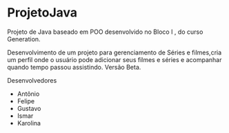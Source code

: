 # ProjetoJava
Projeto de Java baseado em POO desenvolvido no Bloco I , do curso Generation.

Desenvolvimento de um projeto para gerenciamento de Séries e filmes,cria um perfil onde o usuário pode adicionar seus filmes e séries e acompanhar quando tempo passou assistindo.
Versão Beta.

Desenvolvedores
* Antônio
* Felipe
* Gustavo
* Ismar 
* Karolina
